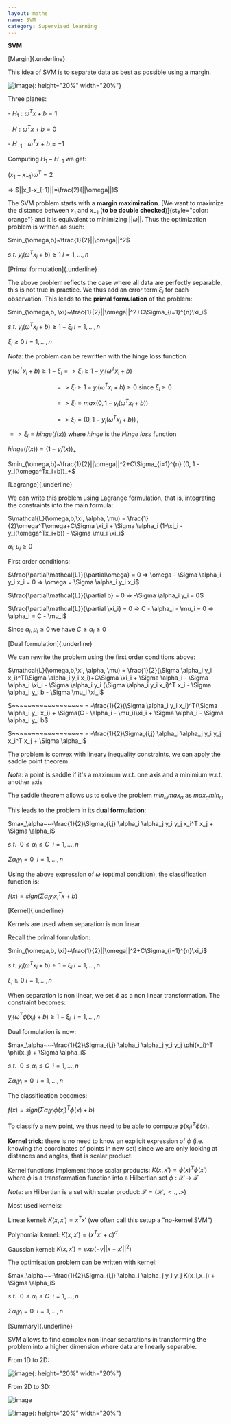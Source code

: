 ```yaml
---
layout: maths
name: SVM
category: Supervised learning
---
```


**SVM**

[Margin]{.underline}

This idea of SVM is to separate data as best as possible using a margin.

![image](/assets/img/SVM.png){: height="20%" width="20%"}

Three planes:

\- $H_1: \omega^Tx+b=1$

\- $H: \omega^Tx+b=0$

\- $H_{-1}: \omega^Tx+b=-1$

Computing $H_1 - H_{-1}$ we get:

$(x_1-x_{-1})\omega^T=2$

=\> $||x_1-x_{-1}||=\frac{2}{||\omega||}$

The SVM problem starts with a **margin maximization**. [We want to
maximize the distance between $x_1$ and $x_{-1}$ (**to be double
checked**)]{style="color: orange"} and it is equivalent to minimizing
$||\omega||$. Thus the optimization problem is written as such:

$min_{\omega,b}~\frac{1}{2}||\omega||^2$

$s.t.~y_i(\omega^Tx_i+b) \geq 1$ $i=1,...,n$

[Primal formulation]{.underline}

The above problem reflects the case where all data are perfectly
separable, this is not true in practice. We thus add an error term
$\xi_i$ for each observation. This leads to the **primal formulation**
of the problem:

$min_{\omega,b, \xi}~\frac{1}{2}||\omega||^2+C\Sigma_{i=1}^{n}\xi_i$

$s.t.~y_i(\omega^Tx_i+b) \geq 1 - \xi_i$ $i=1,...,n$

$\xi_i \geq 0$ $i=1,...,n$

*Note*: the problem can be rewritten with the hinge loss function

$y_i(\omega^Tx_i+b) \geq 1 - \xi_i => \xi_i \geq 1 - y_i(\omega^Tx_i+b)$

$~~~~~~~~~~~~~~~~~~~~~~~~~~~~ => \xi_i \geq 1 - y_i(\omega^Tx_i+b) \geq 0$
since $\xi_i \geq 0$

$~~~~~~~~~~~~~~~~~~~~~~~~~~~~ => \xi_i = max(0, 1 - y_i(\omega^Tx_i+b))$

$~~~~~~~~~~~~~~~~~~~~~~~~~~~~ => \xi_i = (0, 1 - y_i(\omega^Tx_i+b))_+$

$=> \xi_i = hinge(f(x))$ where $hinge$ is the *Hinge loss* function

$hinge(f(x)) = (1 - yf(x))_+$

$min_{\omega,b}~\frac{1}{2}||\omega||^2+C\Sigma_{i=1}^{n} (0, 1 - y_i(\omega^Tx_i+b))_+$

[Lagrange]{.underline}

We can write this problem using Lagrange formulation, that is,
integrating the constraints into the main formula:

$\mathcal{L}(\omega,b,\xi, \alpha, \mu) = \frac{1}{2}\omega^T\omega+C\Sigma \xi_i + \Sigma \alpha_i (1-\xi_i - y_i(\omega^Tx_i+b)) - \Sigma \mu_i \xi_i$

$\alpha_i, \mu_i \geq 0$

First order conditions:

$\frac{\partial\mathcal{L}}{\partial\omega} = 0 => \omega - \Sigma \alpha_i y_i x_i = 0 => \omega = \Sigma \alpha_i y_i x_i$

$\frac{\partial\mathcal{L}}{\partial b} = 0 => -\Sigma \alpha_i y_i = 0$

$\frac{\partial\mathcal{L}}{\partial \xi_i} = 0 => C - \alpha_i  - \mu_i = 0 => \alpha_i = C - \mu_i$

Since $\alpha_i, \mu_i \geq 0$ we have $C \geq \alpha_i \geq 0$

[Dual formulation]{.underline}

We can rewrite the problem using the first order conditions above:

$\mathcal{L}(\omega,b,\xi, \alpha, \mu) = \frac{1}{2}(\Sigma \alpha_i y_i x_i)^T(\Sigma \alpha_i y_i x_i)+C\Sigma \xi_i + \Sigma \alpha_i - \Sigma \alpha_i \xi_i - \Sigma \alpha_i y_i (\Sigma \alpha_i y_i x_i)^T x_i - \Sigma \alpha_i y_i b - \Sigma \mu_i \xi_i$

$~~~~~~~~~~~~~~~~~~ = -\frac{1}{2}(\Sigma \alpha_i y_i x_i)^T(\Sigma \alpha_i y_i x_i) + \Sigma(C - \alpha_i - \mu_i)\xi_i + \Sigma \alpha_i - \Sigma \alpha_i y_i b$

$~~~~~~~~~~~~~~~~~~ = -\frac{1}{2}\Sigma_{i,j} \alpha_i \alpha_j y_i y_j x_i^T x_j + \Sigma \alpha_i$

The problem is convex with lineary inequality constraints, we can apply
the saddle point theorem.

*Note*: a point is saddle if it's a maximum w.r.t. one axis and a
minimium w.r.t. another axis

The saddle theorem allows us to solve the problem
$min_\omega max_\alpha$ as $max_\alpha min_\omega$

This leads to the problem in its **dual formulation**:

$max_\alpha~~-\frac{1}{2}\Sigma_{i,j} \alpha_i \alpha_j y_i y_j x_i^T x_j + \Sigma \alpha_i$

$s.t.~~0 \leq \alpha_i \leq C~~i=1,...,n$

$\Sigma \alpha_i y_i = 0~~i=1,...,n$

Using the above expression of $\omega$ (optimal condition), the
classification function is:

$f(x)=sign(\Sigma \alpha_i y_i x_i^T x + b)$

[Kernel]{.underline}

Kernels are used when separation is non linear.

Recall the primal formulation:

$min_{\omega,b, \xi}~\frac{1}{2}||\omega||^2+C\Sigma_{i=1}^{n}\xi_i$

$s.t.~y_i(\omega^Tx_i+b) \geq 1 - \xi_i$ $i=1,...,n$

$\xi_i \geq 0$ $i=1,...,n$

When separation is non linear, we set $\phi$ as a non linear
transformation. The constraint becomes:

$y_i(\omega^T\phi(x_i)+b) \geq 1 - \xi_i~~i=1,...,n$

Dual formulation is now:

$max_\alpha~~-\frac{1}{2}\Sigma_{i,j} \alpha_i \alpha_j y_i y_j \phi(x_i)^T \phi(x_j) + \Sigma \alpha_i$

$s.t.~~0 \leq \alpha_i \leq C~~i=1,...,n$

$\Sigma \alpha_i y_i = 0~~i=1,...,n$

The classification becomes:

$f(x)=sign(\Sigma \alpha_i y_i \phi(x_i)^T \phi(x) + b)$

To classify a new point, we thus need to be able to compute
$\phi(x_i)^T \phi(x)$.

**Kernel trick**: there is no need to know an explicit expression of
$\phi$ (i.e. knowing the coordinates of points in new set) since we are
only looking at distances and angles, that is scalar product.

Kernel functions implement those scalar products:
$K(x,x')=\phi(x)^T \phi(x')$ where $\phi$ is a transformation function
into a Hilbertian set $\phi : \mathcal{X} \to \mathcal{F}$

*Note*: an Hilbertian is a set with scalar product:
$\mathcal{F}=(\mathcal{H},<.,.>)$

Most used kernels:

Linear kernel: $K(x,x') = x^Tx'$ (we often call this setup a \"no-kernel
SVM\")

Polynomial kernel: $K(x,x') = (x^Tx'+c)^d$

Gaussian kernel: $K(x,x') = exp(-\gamma||x-x'||^2)$

The optimisation problem can be written with kernel:

$max_\alpha~~-\frac{1}{2}\Sigma_{i,j} \alpha_i \alpha_j y_i y_j K(x_i,x_j) + \Sigma \alpha_i$

$s.t.~~0 \leq \alpha_i \leq C~~i=1,...,n$

$\Sigma \alpha_i y_i = 0~~i=1,...,n$

[Summary]{.underline}

SVM allows to find complex non linear separations in transforming the
problem into a higher dimension where data are linearly separable.

From 1D to 2D:

![image](/assets/img/kernel_2D.png){: height="20%" width="20%"}

From 2D to 3D:

![image](kernel_3D.png)

![image](/assets/img/kernel_3D.png){: height="20%" width="20%"}